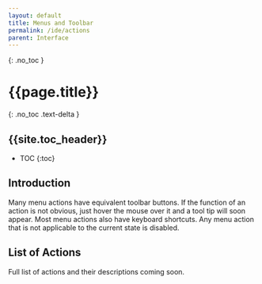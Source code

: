 ```yaml
---
layout: default
title: Menus and Toolbar
permalink: /ide/actions
parent: Interface
---
```


{: .no_toc }
# {{page.title}}

{: .no_toc .text-delta }
## {{site.toc_header}}

- TOC
{:toc}

## Introduction

Many menu actions have equivalent toolbar buttons.
If the function of an action is not obvious, just hover the mouse over it and
a tool tip will soon appear. Most menu actions also have keyboard shortcuts.
Any menu action that is not applicable to the current state is disabled.

## List of Actions

Full list of actions and their descriptions coming soon.
